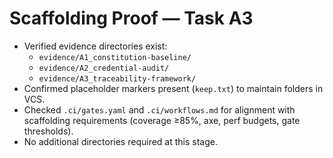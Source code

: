 # Scaffolding Proof — Task A3

- Verified evidence directories exist:
  - `evidence/A1_constitution-baseline/`
  - `evidence/A2_credential-audit/`
  - `evidence/A3_traceability-framework/`
- Confirmed placeholder markers present (`keep.txt`) to maintain folders in VCS.
- Checked `.ci/gates.yaml` and `.ci/workflows.md` for alignment with scaffolding requirements (coverage ≥85%, axe, perf budgets, gate thresholds).
- No additional directories required at this stage.
